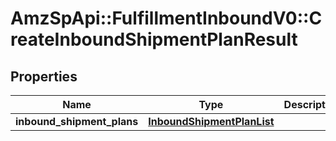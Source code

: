# AmzSpApi::FulfillmentInboundV0::CreateInboundShipmentPlanResult

## Properties
Name | Type | Description | Notes
------------ | ------------- | ------------- | -------------
**inbound_shipment_plans** | [**InboundShipmentPlanList**](InboundShipmentPlanList.md) |  | [optional] 


